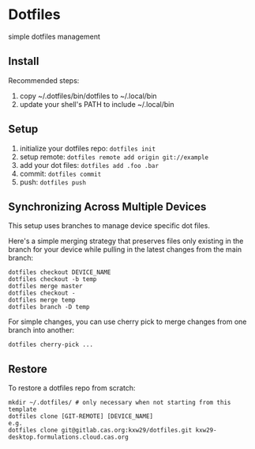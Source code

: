 # Dotfiles

simple dotfiles management

## Install

Recommended steps:

1. copy ~/.dotfiles/bin/dotfiles to ~/.local/bin
2. update your shell's PATH to include ~/.local/bin

## Setup

1. initialize your dotfiles repo: `dotfiles init`
2. setup remote: `dotfiles remote add origin git://example`
3. add your dot files: `dotfiles add .foo .bar`
4. commit: `dotfiles commit`
5. push: `dotfiles push`

## Synchronizing Across Multiple Devices

This setup uses branches to manage device specific dot files.

Here's a simple merging strategy that preserves files only existing
in the branch for your device while pulling in the latest changes
from the main branch:

```
dotfiles checkout DEVICE_NAME
dotfiles checkout -b temp
dotfiles merge master
dotfiles checkout -
dotfiles merge temp
dotfiles branch -D temp
```

For simple changes, you can use cherry pick to merge changes from
one branch into another:

```
dotfiles cherry-pick ...
```

## Restore

To restore a dotfiles repo from scratch:

```
mkdir ~/.dotfiles/ # only necessary when not starting from this template
dotfiles clone [GIT-REMOTE] [DEVICE_NAME]
e.g.
dotfiles clone git@gitlab.cas.org:kxw29/dotfiles.git kxw29-desktop.formulations.cloud.cas.org
```
